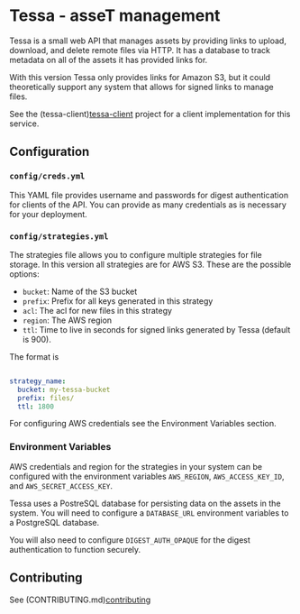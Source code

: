 # Tessa - asseT management

Tessa is a small web API that manages assets by providing links to
upload, download, and delete remote files via HTTP. It has a database to
track metadata on all of the assets it has provided links for.

With this version Tessa only provides links for Amazon S3, but it could
theoretically support any system that allows for signed links to manage
files.

See the (tessa-client)[tessa-client] project for a client implementation
for this service.

[tessa-client]: https://github.com/watermarkchurch/tessa-client

## Configuration

### `config/creds.yml`

This YAML file provides username and passwords for digest authentication
for clients of the API. You can provide as many credentials as is
necessary for your deployment.

### `config/strategies.yml`

The strategies file allows you to configure multiple strategies for file
storage. In this version all strategies are for AWS S3. These are the
possible options:

* `bucket`: Name of the S3 bucket
* `prefix`: Prefix for all keys generated in this strategy
* `acl`: The acl for new files in this strategy
* `region`: The AWS region
* `ttl`: Time to live in seconds for signed links generated by Tessa
  (default is 900).

The format is

```yaml

strategy_name:
  bucket: my-tessa-bucket
  prefix: files/
  ttl: 1800

```

For configuring AWS credentials see the Environment Variables section.

### Environment Variables

AWS credentials and region for the strategies in your system can be
configured with the environment variables `AWS_REGION`,
`AWS_ACCESS_KEY_ID`, and `AWS_SECRET_ACCESS_KEY`.

Tessa uses a PostreSQL database for persisting data on the assets in the
system. You will need to configure a `DATABASE_URL` environment
variables to a PostgreSQL database.

You will also need to configure `DIGEST_AUTH_OPAQUE` for the digest
authentication to function securely.

## Contributing

See (CONTRIBUTING.md)[contributing]

[contributing]: https://github.com/watermarkchurch/tessa/blob/master/CONTRIBUTING.md
